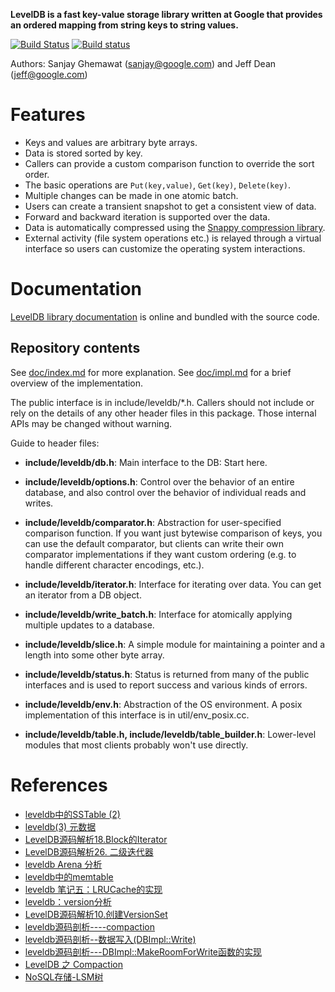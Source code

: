 **LevelDB is a fast key-value storage library written at Google that provides an ordered mapping from string keys to string values.**

[![Build Status](https://travis-ci.org/google/leveldb.svg?branch=master)](https://travis-ci.org/google/leveldb)
[![Build status](https://ci.appveyor.com/api/projects/status/g2j5j4rfkda6eyw5/branch/master?svg=true)](https://ci.appveyor.com/project/pwnall/leveldb)

Authors: Sanjay Ghemawat (sanjay@google.com) and Jeff Dean (jeff@google.com)

# Features

  * Keys and values are arbitrary byte arrays.
  * Data is stored sorted by key.
  * Callers can provide a custom comparison function to override the sort order.
  * The basic operations are `Put(key,value)`, `Get(key)`, `Delete(key)`.
  * Multiple changes can be made in one atomic batch.
  * Users can create a transient snapshot to get a consistent view of data.
  * Forward and backward iteration is supported over the data.
  * Data is automatically compressed using the [Snappy compression library](http://google.github.io/snappy/).
  * External activity (file system operations etc.) is relayed through a virtual interface so users can customize the operating system interactions.

# Documentation

  [LevelDB library documentation](https://github.com/google/leveldb/blob/master/doc/index.md) is online and bundled with the source code.


## Repository contents

See [doc/index.md](doc/index.md) for more explanation. See
[doc/impl.md](doc/impl.md) for a brief overview of the implementation.

The public interface is in include/leveldb/*.h.  Callers should not include or
rely on the details of any other header files in this package.  Those
internal APIs may be changed without warning.

Guide to header files:

* **include/leveldb/db.h**: Main interface to the DB: Start here.

* **include/leveldb/options.h**: Control over the behavior of an entire database,
and also control over the behavior of individual reads and writes.

* **include/leveldb/comparator.h**: Abstraction for user-specified comparison function.
If you want just bytewise comparison of keys, you can use the default
comparator, but clients can write their own comparator implementations if they
want custom ordering (e.g. to handle different character encodings, etc.).

* **include/leveldb/iterator.h**: Interface for iterating over data. You can get
an iterator from a DB object.

* **include/leveldb/write_batch.h**: Interface for atomically applying multiple
updates to a database.

* **include/leveldb/slice.h**: A simple module for maintaining a pointer and a
length into some other byte array.

* **include/leveldb/status.h**: Status is returned from many of the public interfaces
and is used to report success and various kinds of errors.

* **include/leveldb/env.h**:
Abstraction of the OS environment.  A posix implementation of this interface is
in util/env_posix.cc.

* **include/leveldb/table.h, include/leveldb/table_builder.h**: Lower-level modules that most
clients probably won't use directly.

# References
- [leveldb中的SSTable (2)](https://bean-li.github.io/leveldb-sstable-index-block/)
- [leveldb(3) 元数据](https://www.jianshu.com/p/f3ebe211e171)
- [LevelDB源码解析18.Block的Iterator](https://zhuanlan.zhihu.com/p/45217164)
- [LevelDB源码解析26. 二级迭代器](https://zhuanlan.zhihu.com/p/45829937)
- [leveldb Arena 分析](https://www.jianshu.com/p/f5eebf44dec9)
- [leveldb中的memtable](https://bean-li.github.io/leveldb-memtable/)
- [leveldb 笔记五：LRUCache的实现](http://kaiyuan.me/2017/06/12/leveldb-05/)
- [leveldb：version分析](https://blog.csdn.net/weixin_36145588/article/details/77984142)
- [LevelDB源码解析10.创建VersionSet](https://zhuanlan.zhihu.com/p/35275467)
- [leveldb源码剖析----compaction](https://blog.csdn.net/Swartz2015/article/details/67633724)
- [leveldb源码剖析--数据写入(DBImpl::Write)](https://blog.csdn.net/Swartz2015/article/details/66970885)
- [leveldb源码剖析---DBImpl::MakeRoomForWrite函数的实现](https://blog.csdn.net/Swartz2015/article/details/66972106)
- [LevelDB 之 Compaction](https://zhuanlan.zhihu.com/p/46718964)
- [NoSQL存储-LSM树](https://juejin.im/post/5bbbf7615188255c59672125)